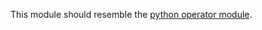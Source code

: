 This module should resemble the [python operator module][1].

  [1]: http://docs.python.org/dev/library/operator.html
